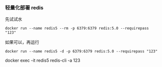 ### 轻量化部署 redis

先试试水
```shell
docker run --name redis5 --rm -p 6379:6379 redis:5.0 --requirepass "123"
```
如果可以，再运行

```shell
docker run --name redis5 -d -p 6379:6379 redis:5.0 --requirepass "123"
```

docker exec -it redis5 redis-cli -a 123